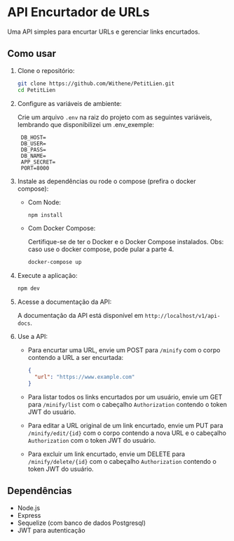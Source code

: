 
# API Encurtador de URLs

Uma API simples para encurtar URLs e gerenciar links encurtados.

## Como usar

1. Clone o repositório:

   ```bash
   git clone https://github.com/Withene/PetitLien.git
   cd PetitLien
   ```

2. Configure as variáveis de ambiente:

   Crie um arquivo `.env` na raiz do projeto com as seguintes variáveis, lembrando que disponibilizei um .env_exemple:

   ```
    DB_HOST= 
    DB_USER=
    DB_PASS=
    DB_NAME=
    APP_SECRET=
    PORT=8000
   ```

3. Instale as dependências ou rode o compose (prefira o docker compose):

   - Com Node:
     ```bash
     npm install
     ```

   - Com Docker Compose:

     Certifique-se de ter o Docker e o Docker Compose instalados. Obs: caso use o docker compose, pode pular a parte 4.
     
     ```bash
     docker-compose up
     ```

4. Execute a aplicação:

   ```bash
   npm dev
   ```

5. Acesse a documentação da API:

   A documentação da API está disponível em `http://localhost/v1/api-docs`.

6. Use a API:

   - Para encurtar uma URL, envie um POST para `/minify` com o corpo contendo a URL a ser encurtada:

     ```json
     {
       "url": "https://www.example.com"
     }
     ```

   - Para listar todos os links encurtados por um usuário, envie um GET para `/minify/list` com o cabeçalho `Authorization` contendo o token JWT do usuário.

   - Para editar a URL original de um link encurtado, envie um PUT para `/minify/edit/{id}` com o corpo contendo a nova URL e o cabeçalho `Authorization` com o token JWT do usuário.

   - Para excluir um link encurtado, envie um DELETE para `/minify/delete/{id}` com o cabeçalho `Authorization` contendo o token JWT do usuário.

## Dependências

- Node.js
- Express
- Sequelize (com banco de dados Postgresql)
- JWT para autenticação

